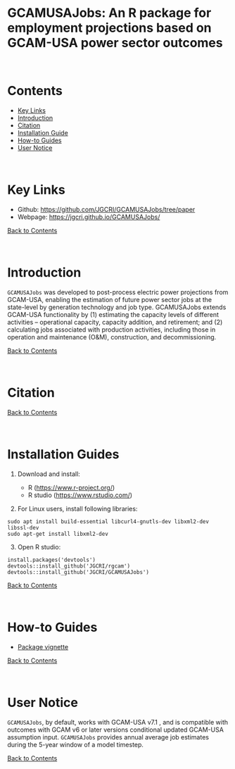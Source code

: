# GCAMUSAJobs: An R package for employment projections based on GCAM-USA power sector outcomes

<br />

<!-------------------------->
<!-------------------------->
# <a name="Contents"></a>Contents
<!-------------------------->
<!-------------------------->

- [Key Links](#KeyLinks)
- [Introduction](#Introduction)
- [Citation](#Citation)
- [Installation Guide](#InstallGuides)
- [How-to Guides](#How-toGuides)
- [User Notice](#UserNotice)

<br />

<!-------------------------->
<!-------------------------->
# <a name="KeyLinks"></a>Key Links
<!-------------------------->
<!-------------------------->

- Github: https://github.com/JGCRI/GCAMUSAJobs/tree/paper
- Webpage: https://jgcri.github.io/GCAMUSAJobs/

[Back to Contents](#Contents)

<br />

<!-------------------------->
<!-------------------------->
# <a name="Introduction"></a>Introduction
<!-------------------------->
<!-------------------------->

`GCAMUSAJobs` was developed to post-process electric power projections from GCAM-USA, enabling the estimation of future power sector jobs at the state-level by generation technology and job type. GCAMUSAJobs extends GCAM-USA functionality by (1) estimating the capacity levels of different activities – operational capacity, capacity addition, and retirement; and (2) calculating jobs associated with production activities, including those in operation and maintenance (O&M), construction, and decommissioning.

[Back to Contents](#Contents)

<br />

<!-------------------------->
<!-------------------------->
# <a name="Citation"></a>Citation
<!-------------------------->
<!-------------------------->


[Back to Contents](#Contents)

<br />


<!-------------------------->
<!-------------------------->
# <a name="InstallationGuides"></a>Installation Guides
<!-------------------------->
<!-------------------------->

1. Download and install:

    - R (https://www.r-project.org/)
    - R studio (https://www.rstudio.com/)

2. For Linux users, install following libraries:

```
sudo apt install build-essential libcurl4-gnutls-dev libxml2-dev libssl-dev
sudo apt-get install libxml2-dev
```
    
3. Open R studio:

```
install.packages('devtools')
devtools::install_github('JGCRI/rgcam')
devtools::install_github('JGCRI/GCAMUSAJobs')
```

[Back to Contents](#Contents)

<br />


<!-------------------------->
<!-------------------------->
# <a name="How-toGuides"></a>How-to Guides
<!-------------------------->
<!-------------------------->

- [Package vignette](https://jgcri.github.io/GCAMUSAJobs/articles/package_vignette.html)

[Back to Contents](#Contents)

<br />

<!-------------------------->
<!-------------------------->
# <a name="UserNotice"></a>User Notice
<!-------------------------->
<!-------------------------->

`GCAMUSAJobs`, by default, works with GCAM-USA v7.1 , and is compatible with outcomes with GCAM v6 or later versions conditional updated GCAM-USA assumption input. `GCAMUSAJobs` provides annual average job estimates during the 5-year window of a model timestep.


[Back to Contents](#Contents)

<br />
